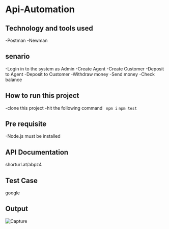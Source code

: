 # Api-Automation

## Technology and tools used
-Postman
-Newman

## senario
  -Login in to the system as Admin
  -Create Agent
  -Create Customer
  -Deposit to Agent
  -Deposit to Customer
  -Withdraw money
  -Send money
  -Check balance
  
## How to run this project
  -clone this project
  -hit the following command
  ``` npm i```
  ``` npm test ```
  
## Pre requisite
 -Node.js must be installed
 
## API Documentation
 shorturl.at/abpz4
 
## Test Case
google

## Output

![Capture](https://user-images.githubusercontent.com/52061402/194704069-b295aa97-c2e8-43ca-90f8-d223934e658d.JPG)



 
